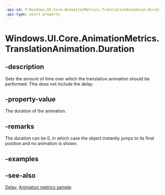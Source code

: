 ```yaml
---
-api-id: P:Windows.UI.Core.AnimationMetrics.TranslationAnimation.Duration
-api-type: winrt property
---
```


<!-- Property syntax
public Windows.Foundation.TimeSpan Duration { get; }
-->

# Windows.UI.Core.AnimationMetrics.TranslationAnimation.Duration

## -description
Gets the amount of time over which the translation animation should be performed. This does not include the delay.

## -property-value
The duration of the animation.

## -remarks
The duration can be 0, in which case the object instantly jumps to its final position and no animation is shown.

## -examples

## -see-also
[Delay](translationanimation_delay.md), [Animation metrics sample](https://github.com/microsoft/Windows-universal-samples/tree/master/Samples/AnimationMetrics)
